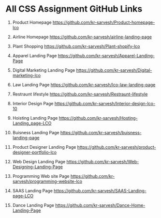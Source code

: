 
# All CSS Assignment GitHub Links

1. Product Homepage
https://github.com/kr-sarvesh/Product-homepage-lco

2. Airline Homepage
https://github.com/kr-sarvesh/airline-landing-page

3. Plant Shopping
https://github.com/kr-sarvesh/Plant-shopify-lco

4. Apparel Landing Page
https://github.com/kr-sarvesh/Apparel-Landing-Page

5. Digital Marketing Landing Page
https://github.com/kr-sarvesh/Digital-marketing-lco

6. Law Landing Page
https://github.com/kr-sarvesh/lco-law-landing-page

7. Restraunt lifestyle
https://github.com/kr-sarvesh/Restraunt-lifestyle

8. Interior Design Page
https://github.com/kr-sarvesh/Interior-design-lco-10

09. Hoisting Landing Page
https://github.com/kr-sarvesh/Hosting-Landing_page-LCO

10. Buisness Landing Page
https://github.com/kr-sarvesh/buisness-landing-page

11. Product Designer Landing Page
https://github.com/kr-sarvesh/product-designer-portfolio-lco

12. Web Design Landing Page
https://github.com/kr-sarvesh/Web-Designing-Landing-Page

13. Programming Web site Page
https://github.com/kr-sarvesh/programming-website-lco

14. SAAS Landing Page
https://github.com/kr-sarvesh/SAAS-Landing-page-LCO

15. Dance Landing Page
https://github.com/kr-sarvesh/Dance-Home-Landing-Page
